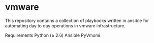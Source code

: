 # vmware
This repository contains a collection of playbooks written in ansible for automating day to day operations in vmware infrastructure.

Requirements
Python (≥ 2.6)
Ansible
PyVmomi
